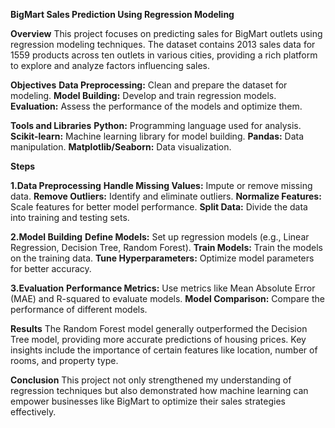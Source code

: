 **BigMart Sales Prediction Using Regression Modeling**

**Overview**
This project focuses on predicting sales for BigMart outlets using regression modeling techniques. The dataset contains 2013 sales data for 1559 products across ten outlets in various cities, providing a rich platform to explore and analyze factors influencing sales.

**Objectives**
**Data Preprocessing:** Clean and prepare the dataset for modeling.
**Model Building:** Develop and train regression models.
**Evaluation:** Assess the performance of the models and optimize them.

**Tools and Libraries**
**Python:** Programming language used for analysis.
**Scikit-learn:** Machine learning library for model building.
**Pandas:** Data manipulation.
**Matplotlib/Seaborn:** Data visualization.

**Steps**

**1.Data Preprocessing**
**Handle Missing Values:** Impute or remove missing data.
**Remove Outliers:** Identify and eliminate outliers.
**Normalize Features:** Scale features for better model performance.
**Split Data:** Divide the data into training and testing sets.

**2.Model Building**
**Define Models:** Set up regression models (e.g., Linear Regression, Decision Tree, Random Forest).
**Train Models:** Train the models on the training data.
**Tune Hyperparameters:** Optimize model parameters for better accuracy.

**3.Evaluation**
**Performance Metrics:** Use metrics like Mean Absolute Error (MAE) and R-squared to evaluate models.
**Model Comparison:** Compare the performance of different models.

**Results**
The Random Forest model generally outperformed the Decision Tree model, providing more accurate predictions of housing prices. Key insights include the importance of certain features like location, number of rooms, and property type.

**Conclusion**
This project not only strengthened my understanding of regression techniques but also demonstrated how machine learning can empower businesses like BigMart to optimize their sales strategies effectively.
